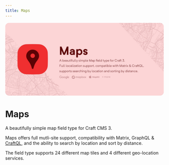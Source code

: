 ```yaml
---
title: Maps
---
```


![Maps](map-banner.jpg)

# Maps

A beautifully simple map field type for Craft CMS 3.

Maps offers full mutli-site support, compatibility with Matrix, 
GraphQL & [CraftQL](https://plugins.craftcms.com/craftql), and the ability to 
search by location and sort by distance.

The field type supports 24 different map tiles and 4 different geo-location 
services.

